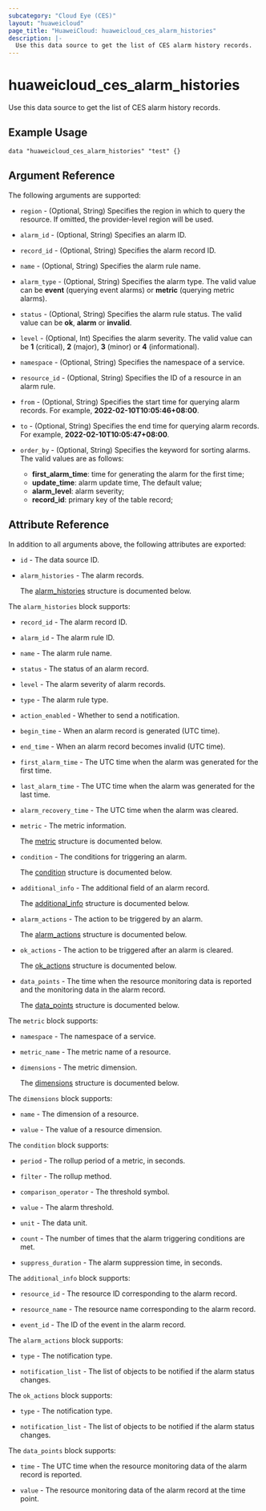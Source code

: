 ```yaml
---
subcategory: "Cloud Eye (CES)"
layout: "huaweicloud"
page_title: "HuaweiCloud: huaweicloud_ces_alarm_histories"
description: |-
  Use this data source to get the list of CES alarm history records.
---
```


# huaweicloud_ces_alarm_histories

Use this data source to get the list of CES alarm history records.

## Example Usage

```hcl
data "huaweicloud_ces_alarm_histories" "test" {}
```

## Argument Reference

The following arguments are supported:

* `region` - (Optional, String) Specifies the region in which to query the resource.
  If omitted, the provider-level region will be used.

* `alarm_id` - (Optional, String) Specifies an alarm ID.

* `record_id` - (Optional, String) Specifies the alarm record ID.

* `name` - (Optional, String) Specifies the alarm rule name.

* `alarm_type` - (Optional, String) Specifies the alarm type.
  The valid value can be **event** (querying event alarms) or **metric** (querying metric alarms).

* `status` - (Optional, String) Specifies the alarm rule status.
  The valid value can be **ok**, **alarm** or **invalid**.

* `level` - (Optional, Int) Specifies the alarm severity.
  The valid value can be **1** (critical), **2** (major), **3** (minor) or **4** (informational).

* `namespace` - (Optional, String) Specifies the namespace of a service.

* `resource_id` - (Optional, String) Specifies the ID of a resource in an alarm rule.

* `from` - (Optional, String) Specifies the start time for querying alarm records.
  For example, **2022-02-10T10:05:46+08:00**.

* `to` - (Optional, String) Specifies the end time for querying alarm records.
  For example, **2022-02-10T10:05:47+08:00**.

* `order_by` - (Optional, String) Specifies the keyword for sorting alarms.
  The valid values are as follows:
  + **first_alarm_time**: time for generating the alarm for the first time;
  + **update_time**: alarm update time, The default value;
  + **alarm_level**: alarm severity;
  + **record_id**: primary key of the table record;

## Attribute Reference

In addition to all arguments above, the following attributes are exported:

* `id` - The data source ID.

* `alarm_histories` - The alarm records.

  The [alarm_histories](#alarm_histories_struct) structure is documented below.

<a name="alarm_histories_struct"></a>
The `alarm_histories` block supports:

* `record_id` - The alarm record ID.

* `alarm_id` - The alarm rule ID.

* `name` - The alarm rule name.

* `status` - The status of an alarm record.

* `level` - The alarm severity of alarm records.

* `type` - The alarm rule type.

* `action_enabled` - Whether to send a notification.

* `begin_time` - When an alarm record is generated (UTC time).

* `end_time` - When an alarm record becomes invalid (UTC time).

* `first_alarm_time` - The UTC time when the alarm was generated for the first time.

* `last_alarm_time` - The UTC time when the alarm was generated for the last time.

* `alarm_recovery_time` - The UTC time when the alarm was cleared.

* `metric` - The metric information.

  The [metric](#alarm_histories_metric_struct) structure is documented below.

* `condition` - The conditions for triggering an alarm.

  The [condition](#alarm_histories_condition_struct) structure is documented below.

* `additional_info` - The additional field of an alarm record.

  The [additional_info](#alarm_histories_additional_info_struct) structure is documented below.

* `alarm_actions` - The action to be triggered by an alarm.

  The [alarm_actions](#alarm_histories_alarm_actions_struct) structure is documented below.

* `ok_actions` - The action to be triggered after an alarm is cleared.

  The [ok_actions](#alarm_histories_ok_actions_struct) structure is documented below.

* `data_points` - The time when the resource monitoring data is reported and the monitoring data in the alarm record.

  The [data_points](#alarm_histories_data_points_struct) structure is documented below.

<a name="alarm_histories_metric_struct"></a>
The `metric` block supports:

* `namespace` - The namespace of a service.

* `metric_name` - The metric name of a resource.

* `dimensions` - The metric dimension.

  The [dimensions](#metric_dimensions_struct) structure is documented below.

<a name="metric_dimensions_struct"></a>
The `dimensions` block supports:

* `name` - The dimension of a resource.

* `value` - The value of a resource dimension.

<a name="alarm_histories_condition_struct"></a>
The `condition` block supports:

* `period` - The rollup period of a metric, in seconds.

* `filter` - The rollup method.

* `comparison_operator` - The threshold symbol.

* `value` - The alarm threshold.

* `unit` - The data unit.

* `count` - The number of times that the alarm triggering conditions are met.

* `suppress_duration` - The alarm suppression time, in seconds.

<a name="alarm_histories_additional_info_struct"></a>
The `additional_info` block supports:

* `resource_id` - The resource ID corresponding to the alarm record.

* `resource_name` - The resource name corresponding to the alarm record.

* `event_id` - The ID of the event in the alarm record.

<a name="alarm_histories_alarm_actions_struct"></a>
The `alarm_actions` block supports:

* `type` - The notification type.

* `notification_list` - The list of objects to be notified if the alarm status changes.

<a name="alarm_histories_ok_actions_struct"></a>
The `ok_actions` block supports:

* `type` - The notification type.

* `notification_list` - The list of objects to be notified if the alarm status changes.

<a name="alarm_histories_data_points_struct"></a>
The `data_points` block supports:

* `time` - The UTC time when the resource monitoring data of the alarm record is reported.

* `value` - The resource monitoring data of the alarm record at the time point.
